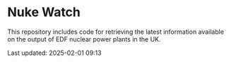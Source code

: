 # Nuke Watch

This repository includes code for retrieving the latest information available on the output of EDF nuclear power plants in the UK.

Last updated: 2025-02-01 09:13